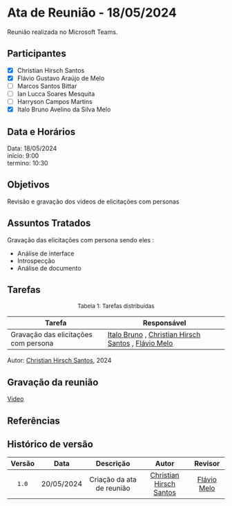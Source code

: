# Ata de Reunião - 18/05/2024

Reunião realizada no Microsoft Teams.

## Participantes
- [x] Christian Hirsch Santos
- [x] Flávio Gustavo Araújo de Melo
- [ ] Marcos Santos Bittar
- [ ] Ian Lucca Soares Mesquita
- [ ] Harryson Campos Martins
- [x] Italo Bruno Avelino da Silva Melo

## Data e Horários

Data: 18/05/2024 \
início: 9:00 \
termino: 10:30

## Objetivos

Revisão e gravação dos vídeos de elicitações com personas

## Assuntos Tratados

Gravação das elicitações com persona sendo eles :
- Análise de interface
- Introspecção
- Análise de documento

## Tarefas

<font size="2"><p style="text-align: center">Tabela 1: Tarefas distribuídas </p></font>

| Tarefa                               | Responsável                                      |
| ------------------------------------ | ------------------------------------------------ |  
| Gravação das elicitações com persona             | [Italo Bruno](https://github.com/ItaloBrunoM) , [Christian Hirsch Santos](https://github.com/crstyhs) , [Flávio Melo](https://github.com/flavioovatsug)  |

Autor: [Christian Hirsch Santos](https://github.com/crstyhs), 2024

## Gravação da reunião

[Video](https://www.youtube.com/watch?v=huW7cJE9Ajk)

## Referências

## Histórico de versão

| Versão | Data | Descrição | Autor | Revisor |
| :----: | :--: | :-------: | :---: | :-----: |
| `1.0` | 20/05/2024 | Criação da ata de reunião  | [Christian Hirsch Santos](https://github.com/crstyhs) | [Flávio Melo](https://github.com/flavioovatsug) |
